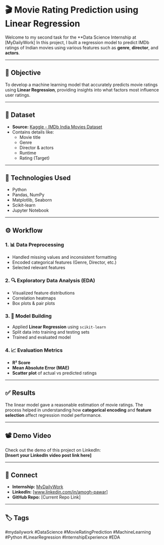 # 🎬 Movie Rating Prediction using Linear Regression

Welcome to my second task for the **Data Science Internship at [MyDailyWork]
In this project, I built a regression model to predict IMDb ratings of Indian movies using various features such as **genre**, **director**, and **actors**.

---

## 📌 Objective

To develop a machine learning model that accurately predicts movie ratings using **Linear Regression**, providing insights into what factors most influence user ratings.

---

## 📁 Dataset

- **Source:** [Kaggle - IMDb India Movies Dataset](https://www.kaggle.com/datasets/adrianmcmahon/imdb-india-movies)
- Contains details like:
  - Movie title
  - Genre
  - Director & actors
  - Runtime
  - Rating (Target)

---

## 🧠 Technologies Used

- Python  
- Pandas, NumPy  
- Matplotlib, Seaborn  
- Scikit-learn  
- Jupyter Notebook  

---

## ⚙️ Workflow

### 1. 📊 Data Preprocessing
- Handled missing values and inconsistent formatting
- Encoded categorical features (Genre, Director, etc.)
- Selected relevant features

### 2. 🔍 Exploratory Data Analysis (EDA)
- Visualized feature distributions
- Correlation heatmaps
- Box plots & pair plots

### 3. 🧪 Model Building
- Applied **Linear Regression** using `scikit-learn`
- Split data into training and testing sets
- Trained and evaluated model

### 4. 📈 Evaluation Metrics
- **R² Score**
- **Mean Absolute Error (MAE)**
- **Scatter plot** of actual vs predicted ratings

---

## ✅ Results

The linear model gave a reasonable estimation of movie ratings. The process helped in understanding how **categorical encoding** and **feature selection** affect regression model performance.

---

## 📽️ Demo Video

Check out the demo of this project on LinkedIn:  
**[Insert your LinkedIn video post link here]**

---

## 🔗 Connect

- **Internship:** [MyDailyWork](https://www.linkedin.com/company/mydailywork/)
- **LinkedIn:** [www.linkedin.com/in/amogh-pawar]
- **GitHub Repo:** [Current Repo Link]

---

## 🏷️ Tags

#mydailywork #DataScience #MovieRatingPrediction #MachineLearning #Python #LinearRegression #InternshipExperience #EDA
